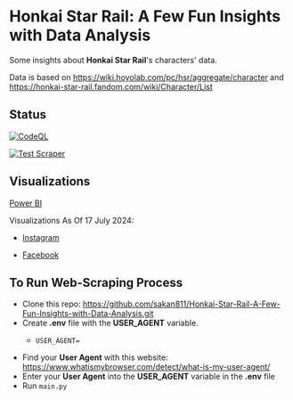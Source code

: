# Honkai Star Rail: A Few Fun Insights with Data Analysis

Some insights about **Honkai Star Rail**'s characters' data.

Data is based on https://wiki.hoyolab.com/pc/hsr/aggregate/character 
and https://honkai-star-rail.fandom.com/wiki/Character/List


## Status
[![CodeQL](https://github.com/sakan811/Honkai-Star-Rail-A-Few-Fun-Insights-with-Data-Analysis/actions/workflows/codeql.yml/badge.svg)](https://github.com/sakan811/Honkai-Star-Rail-A-Few-Fun-Insights-with-Data-Analysis/actions/workflows/codeql.yml)

[![Test Scraper](https://github.com/sakan811/Honkai-Star-Rail-A-Few-Fun-Insights-with-Data-Analysis/actions/workflows/test-scraper.yml/badge.svg)](https://github.com/sakan811/Honkai-Star-Rail-A-Few-Fun-Insights-with-Data-Analysis/actions/workflows/test-scraper.yml)

## Visualizations
[Power BI](https://app.powerbi.com/view?r=eyJrIjoiNThhMWE5ODEtN2NkMy00NjEyLTgyMTItYWNmZTUwNTQ0YTZmIiwidCI6ImZlMzViMTA3LTdjMmYtNGNjMy1hZDYzLTA2NTY0MzcyMDg3OCIsImMiOjEwfQ%3D%3D)    

Visualizations As Of 17 July 2024:

* [Instagram](https://www.instagram.com/p/C9OrzJXvk8U/?utm_source=ig_web_copy_link&igsh=MzRlODBiNWFlZA==)  

* [Facebook](https://www.facebook.com/permalink.php?story_fbid=pfbid02yJ7cAGC62UzKtQR9jh4N3fnwM5L5jvsin7LZxeAmBqYtytEs2FLpTzBDWmAvyPjKl&id=61553626169836)

## To Run Web-Scraping Process
- Clone this repo: https://github.com/sakan811/Honkai-Star-Rail-A-Few-Fun-Insights-with-Data-Analysis.git
- Create **.env** file with the **USER_AGENT** variable.
  * ```
    USER_AGENT=
    ```
- Find your **User Agent** with this website: https://www.whatismybrowser.com/detect/what-is-my-user-agent/
- Enter your **User Agent** into the **USER_AGENT** variable in the **.env** file
- Run ```main.py```